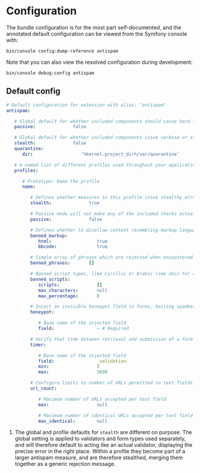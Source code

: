 # Configuration

The bundle configuration is for the most part self-documented, and the annotated default configuration can be viewed
from the Symfony console with:
```shell
bin/console config:dump-reference antispam
```

Note that you can also view the resolved configuration during development:
```shell
bin/console debug:config antispam
```

## Default config

```yaml
# Default configuration for extension with alias: "antispam"
antispam:

   # Global default for whether included components should cause hard failures
   passive:              false

   # Global default for whether included components issue verbose or stealthy error messages
   stealth:              false
   quarantine:
      dir:                  '%kernel.project_dir%/var/quarantine'

   # A named list of different profiles used throughout your application
   profiles:

      # Prototype: Name the profile
      name:

         # Defines whether measures in this profile issue stealthy error messages
         stealth:              true

         # Passive mode will not make any of the included checks actually fail validation, they will still be logged
         passive:              false

         # Defines whether to disallow content resembling markup languages like HTML and BBCode
         banned_markup:
            html:                 true
            bbcode:               true

         # Simple array of phrases which are rejected when encountered in a submitted text field
         banned_phrases:       []

         # Banned script types, like Cyrillic or Arabic (see docs for commonly used ISO 15924 names)
         banned_scripts:
            scripts:              []
            max_characters:       null
            max_percentage:       0

         # Inject an invisible honeypot field in forms, baiting spambots to fill it in
         honeypot:

            # Base name of the injected field
            field:                ~ # Required

         # Verify that time between retrieval and submission of a form is within human boundaries
         timer:

            # Base name of the injected field
            field:                _validation
            min:                  3
            max:                  3600

         # Configure limits to number of URLs permitted in text fields
         url_count:

            # Maximum number of URLs accepted per text field
            max:                  null

            # Maximum number of identical URLs accepted per text field
            max_identical:        null
```

1. The global and profile defaults for `stealth` are different on purpose. The global setting is applied to validators
   and form types used separately, and will therefore default to acting like an actual validator, displaying the precise
   error in the right place. Within a profile they become part of a larger antispam measure, and are therefore stealthed,
   merging them together as a generic rejection message.

